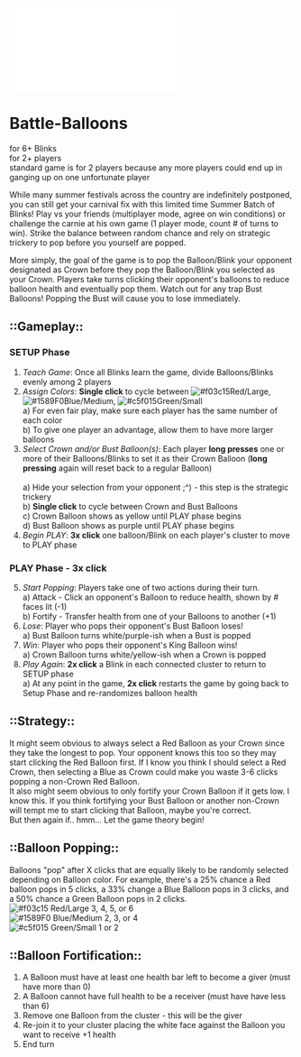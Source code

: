 ![TheHuntBanner](Battle-Balloons/images/battle-balloons-carnival-cover.pdf) 

# Battle-Balloons
for 6+ Blinks 
</br>for 2+ players 
</br>  standard game is for 2 players because any more players could end up in ganging up on one unfortunate player

While many summer festivals across the country are indefinitely postponed, you can still get your carnival fix with this limited time Summer Batch of Blinks!  Play vs your friends (multiplayer mode, agree on win conditions) or challenge the carnie at his own game (1 player mode, count # of turns to win).  Strike the balance between random chance and rely on strategic trickery to pop before you yourself are popped.

More simply, the goal of the game is to pop the Balloon/Blink your opponent designated as Crown before they pop the Balloon/Blink you selected as your Crown.  Players take turns clicking their opponent's balloons to reduce balloon health and eventually pop them.  Watch out for any trap Bust Balloons!  Popping the Bust will cause you to lose immediately.  

## ::Gameplay::
### SETUP Phase
1) *Teach Game*: Once all Blinks learn the game, divide Balloons/Blinks evenly among 2 players
2) *Assign Colors*: **Single click** to cycle between ![#f03c15](https://via.placeholder.com/15/f03c15/000000?text=+)Red/Large, ![#1589F0](https://via.placeholder.com/15/1589F0/000000?text=+)Blue/Medium, ![#c5f015](https://via.placeholder.com/15/c5f015/000000?text=+)Green/Small
  </br> a) For even fair play, make sure each player has the same number of each color
  </br> b) To give one player an advantage, allow them to have more larger balloons
3) *Select Crown and/or Bust Balloon(s)*: Each player **long presses** one or more of their Balloons/Blinks to set it as their Crown Balloon (**long pressing** again will reset back to a regular Balloon)  
  </br> a) Hide your selection from your opponent ;^) - this step is the strategic trickery
  </br> b) **Single click** to cycle between Crown and Bust Balloons
  </br> c) Crown Balloon shows as yellow until PLAY phase begins
  </br> d) Bust Balloon shows as purple until PLAY phase begins
4) *Begin PLAY*: **3x click** one balloon/Blink on each player's cluster to move to PLAY phase 

### PLAY Phase - 3x click
5) *Start Popping*: Players take one of two actions during their turn.
  </br> a) Attack - Click an opponent's Balloon to reduce health, shown by # faces lit (-1)
  </br> b) Fortify - Transfer health from one of your Balloons to another (+1)
6) *Lose*: Player who pops their opponent's Bust Balloon loses!
  </br> a) Bust Balloon turns white/purple-ish when a Bust is popped
7) *Win*: Player who pops their opponent's King Balloon wins!
  </br> a) Crown Balloon turns white/yellow-ish when a Crown is popped
8) *Play Again*: **2x click** a Blink in each connected cluster to return to SETUP phase
  </br> a) At any point in the game, **2x click** restarts the game by going back to Setup Phase and re-randomizes balloon health
  
## ::Strategy::
It might seem obvious to always select a Red Balloon as your Crown since they take the longest to pop.  Your opponent knows this too so they may start clicking the Red Balloon first.  If I know you think I should select a Red Crown, then selecting a Blue as Crown could make you waste 3-6 clicks popping a non-Crown Red Balloon.  
It also might seem obvious to only fortify your Crown Balloon if it gets low.  I know this.  If you think fortifying your Bust Balloon or another non-Crown will tempt me to start clicking that Balloon, maybe you're correct.  
But then again if.. hmm... Let the game theory begin!

## ::Balloon Popping::
Balloons "pop" after X clicks that are equally likely to be randomly selected depending on Balloon color.  For example, there's a 25% chance a Red balloon pops in 5 clicks, a 33% change a Blue Balloon pops in 3 clicks, and a 50% chance a Green Balloon pops in 2 clicks.
  </br>![#f03c15](https://via.placeholder.com/15/f03c15/000000?text=+) Red/Large 3, 4, 5, or 6 
  </br>![#1589F0](https://via.placeholder.com/15/1589F0/000000?text=+) Blue/Medium 2, 3, or 4
  </br>![#c5f015](https://via.placeholder.com/15/c5f015/000000?text=+) Green/Small 1 or 2
 
## ::Balloon Fortification::
1. A Balloon must have at least one health bar left to become a giver (must have more than 0)
2. A Balloon cannot have full health to be a receiver (must have have less than 6)
3. Remove one Balloon from the cluster - this will be the giver
4. Re-join it to your cluster placing the white face against the Balloon you want to receive +1 health
5. End turn
